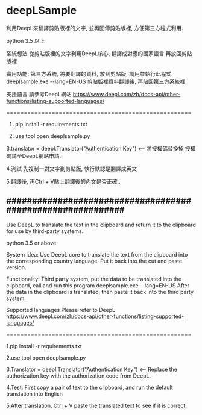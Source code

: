 # deepLSample
利用DeepL來翻譯剪貼版裡的文字, 並再回傳剪貼版裡, 方便第三方程式利用.

python 3.5 以上

系統想法
從剪貼版裡的文字利用DeepL核心, 翻譯成對應的國家語言.再放回剪貼版裡

實用功能:
第三方系統, 將要翻譯的資料, 放到剪貼版, 調用並執行此程式
deeplsample.exe --lang=EN-US
剪貼版裡資料翻譯後, 再貼回第三方系統裡.

支援語言
請參考DeepL網站 
https://www.deepl.com/zh/docs-api/other-functions/listing-supported-languages/

=====================================================

1. pip install -r requirements.txt

2. use tool open deeplsample.py

3.translator = deepl.Translator("Authentication Key") <-- 將授權碼替換掉
授權碼請至DeepL網站申請..

4.測試 先複制一對文字到剪貼版, 執行默認是翻譯成英文

5.翻譯後, 再Ctrl + V貼上翻譯後的內文是否正確..

<H2>###########################################################</H2>

Use DeepL to translate the text in the clipboard and return it to the clipboard for use by third-party systems.

python 3.5 or above

System idea: Use DeepL core to translate the text from the clipboard into the corresponding country language. Put it back into the cut and paste version.

Functionality: Third party system, put the data to be translated into the clipboard, call and run this program deeplsample.exe --lang=EN-US After the data in the clipboard is translated, then paste it back into the third party system.

Supported languages Please refer to DeepL https://www.deepl.com/zh/docs-api/other-functions/listing-supported-languages/

=====================================================

1.pip install -r requirements.txt

2.use tool open deeplsample.py

3.Translator = deepl.Translator("Authentication Key") <-- Replace the authorization key with the authorization code from DeepL.

4.Test: First copy a pair of text to the clipboard, and run the default translation into English

5.After translation, Ctrl + V paste the translated text to see if it is correct.
